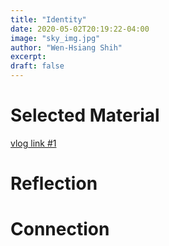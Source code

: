 ```yaml
---
title: "Identity"
date: 2020-05-02T20:19:22-04:00
image: "sky_img.jpg" 
author: "Wen-Hsiang Shih"
excerpt:
draft: false 
---
```


<!-- {{< picture "/static/images/sky_img.jpg" "sky_img.jpg" "Image alt text" >}} -->

# Selected Material 
[vlog link #1](https://flipgrid.com/d09b7c52)

# Reflection
<!-- explan why I choose above link -->

# Connection